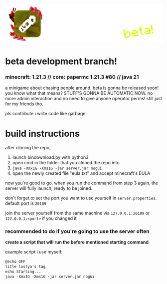 ![logo beta](logo_beta.png)
# beta development branch!
### minecraft: 1.21.3 // core: papermc 1.21.3 #80 // java 21
a minigame about chasing people around.
beta is gonna be released soon! you know what that means? STUFF'S GONNA BE AUTOMATIC NOW. no more admin interaction and no need to give anyone operator perms! still just for my friends tho.

pls contribute i write code like garbage


# build instructions
after cloning the repo,
1. launch bindownload.py with python3
2. open cmd in the folder that you cloned the repo into
3. `java -Xmx1G -Xms1G -jar server.jar nogui`
4. open the newly created file "eula.txt" and accept minecraft's EULA

now you're good to go. when you run the command from step 3 again, the server will fully launch, ready to be joined.

don't forget to set the port you want to use yourself in `server.properties`. default port is `20189`

join the server yourself from the same machine via `127.0.0.1:20189` or `127.0.0.1:<port>` if you changed it

### recommended to do if you're going to use the server often
**create a script that will run the before mentioned starting command**

example script i use myself:
```
@echo OFF
title lostya's tag
echo Starting...
java -Xmx1G -Xms1G -jar server.jar nogui
```
